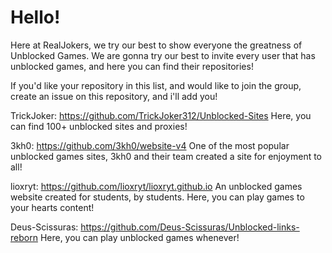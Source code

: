 # Hello!
Here at RealJokers, we try our best to show everyone the greatness of Unblocked Games. We are gonna try our best to invite every user that has unblocked games, and here you can find their repositories!

If you'd like your repository in this list, and would like to join the group, create an issue on this repository, and i'll add you!

TrickJoker: https://github.com/TrickJoker312/Unblocked-Sites Here, you can find 100+ unblocked sites and proxies!

3kh0: https://github.com/3kh0/website-v4 One of the most popular unblocked games sites, 3kh0 and their team created a site for enjoyment to all!

lioxryt: https://github.com/lioxryt/lioxryt.github.io An unblocked games website created for students, by students. Here, you can play games to your hearts content!

Deus-Scissuras: https://github.com/Deus-Scissuras/Unblocked-links-reborn Here, you can play unblocked games whenever!
